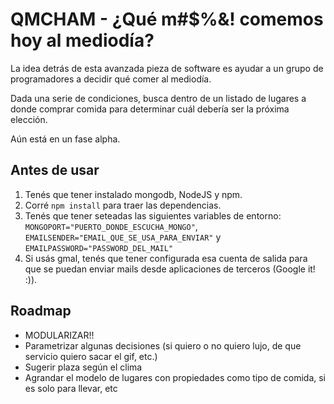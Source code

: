 # QMCHAM - ¿Qué m#$%&! comemos hoy al mediodía?

La idea detrás de esta avanzada pieza de software es ayudar a un grupo de programadores a decidir qué comer al mediodía.

Dada una serie de condiciones, busca dentro de un listado de lugares a donde comprar comida para determinar cuál debería ser la próxima elección.

Aún está en un fase alpha.

## Antes de usar
1. Tenés que tener instalado mongodb, NodeJS y npm.
2. Corré `npm install` para traer las dependencias.
3. Tenés que tener seteadas las siguientes variables de entorno: `MONGOPORT="PUERTO_DONDE_ESCUCHA_MONGO"`, `EMAILSENDER="EMAIL_QUE_SE_USA_PARA_ENVIAR"` y `EMAILPASSWORD="PASSWORD_DEL_MAIL"`
4. Si usás gmal, tenés que tener configurada esa cuenta de salida para que se puedan enviar mails desde aplicaciones de terceros (Google it! :)).

## Roadmap
* MODULARIZAR!!
* Parametrizar algunas decisiones (si quiero o no quiero lujo, de que servicio quiero sacar el gif, etc.)
* Sugerir plaza según el clima
* Agrandar el modelo de lugares con propiedades como tipo de comida, si es solo para llevar, etc
